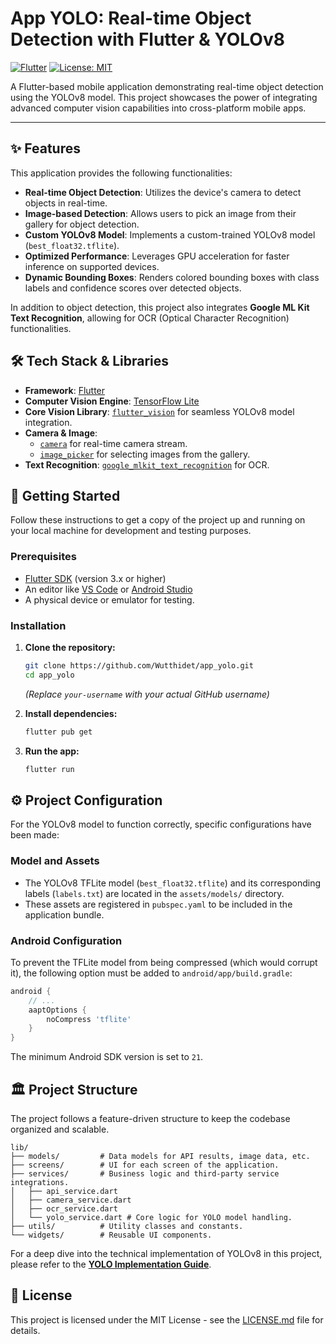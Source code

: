 # App YOLO: Real-time Object Detection with Flutter & YOLOv8

[![Flutter](https://img.shields.io/badge/Flutter-3.x-blue.svg)](https://flutter.dev)
[![License: MIT](https://img.shields.io/badge/License-MIT-yellow.svg)](https://opensource.org/licenses/MIT)

A Flutter-based mobile application demonstrating real-time object detection using the YOLOv8 model. This project showcases the power of integrating advanced computer vision capabilities into cross-platform mobile apps.

<!-- You can add a screenshot or GIF of the app here -->
<!-- ![App Screenshot](link_to_your_screenshot.png) -->

---

## ✨ Features

This application provides the following functionalities:

-   **Real-time Object Detection**: Utilizes the device's camera to detect objects in real-time.
-   **Image-based Detection**: Allows users to pick an image from their gallery for object detection.
-   **Custom YOLOv8 Model**: Implements a custom-trained YOLOv8 model (`best_float32.tflite`).
-   **Optimized Performance**: Leverages GPU acceleration for faster inference on supported devices.
-   **Dynamic Bounding Boxes**: Renders colored bounding boxes with class labels and confidence scores over detected objects.

In addition to object detection, this project also integrates **Google ML Kit Text Recognition**, allowing for OCR (Optical Character Recognition) functionalities.

## 🛠️ Tech Stack & Libraries

-   **Framework**: [Flutter](https://flutter.dev/)
-   **Computer Vision Engine**: [TensorFlow Lite](https://www.tensorflow.org/lite)
-   **Core Vision Library**: [`flutter_vision`](https://pub.dev/packages/flutter_vision) for seamless YOLOv8 model integration.
-   **Camera & Image**:
    -   [`camera`](https://pub.dev/packages/camera) for real-time camera stream.
    -   [`image_picker`](https://pub.dev/packages/image_picker) for selecting images from the gallery.
-   **Text Recognition**: [`google_mlkit_text_recognition`](https://pub.dev/packages/google_mlkit_text_recognition) for OCR.

## 🚀 Getting Started

Follow these instructions to get a copy of the project up and running on your local machine for development and testing purposes.

### Prerequisites

-   [Flutter SDK](https://flutter.dev/docs/get-started/install) (version 3.x or higher)
-   An editor like [VS Code](https://code.visualstudio.com/) or [Android Studio](https://developer.android.com/studio)
-   A physical device or emulator for testing.

### Installation

1.  **Clone the repository:**
    ```sh
    git clone https://github.com/Wutthidet/app_yolo.git
    cd app_yolo
    ```
    *(Replace `your-username` with your actual GitHub username)*

2.  **Install dependencies:**
    ```sh
    flutter pub get
    ```

3.  **Run the app:**
    ```sh
    flutter run
    ```

## ⚙️ Project Configuration

For the YOLOv8 model to function correctly, specific configurations have been made:

### Model and Assets

-   The YOLOv8 TFLite model (`best_float32.tflite`) and its corresponding labels (`labels.txt`) are located in the `assets/models/` directory.
-   These assets are registered in `pubspec.yaml` to be included in the application bundle.

### Android Configuration

To prevent the TFLite model from being compressed (which would corrupt it), the following option must be added to `android/app/build.gradle`:

```groovy
android {
    // ...
    aaptOptions {
        noCompress 'tflite'
    }
}
```

The minimum Android SDK version is set to `21`.

## 🏛️ Project Structure

The project follows a feature-driven structure to keep the codebase organized and scalable.

```
lib/
├── models/         # Data models for API results, image data, etc.
├── screens/        # UI for each screen of the application.
├── services/       # Business logic and third-party service integrations.
│   ├── api_service.dart
│   ├── camera_service.dart
│   ├── ocr_service.dart
│   └── yolo_service.dart # Core logic for YOLO model handling.
├── utils/          # Utility classes and constants.
└── widgets/        # Reusable UI components.
```

For a deep dive into the technical implementation of YOLOv8 in this project, please refer to the [**YOLO Implementation Guide**](./YOLO_IMPLEMENTATION_GUIDE.md).

## 📄 License

This project is licensed under the MIT License - see the [LICENSE.md](LICENSE.md) file for details.